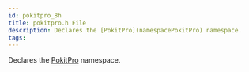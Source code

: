 ```yaml
---
id: pokitpro_8h
title: pokitpro.h File
description: Declares the [PokitPro](namespacePokitPro) namespace.
tags:
---
```

Declares the [PokitPro](namespacePokitPro) namespace.




